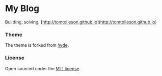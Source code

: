 # My Blog

Building, solving. [http://tomtolleson.github.io](http://tomtolleson.github.io)

### Theme

The theme is forked from [hyde](https://github.com/poole/hyde).

### License

Open sourced under the [MIT license](LICENSE.md).

